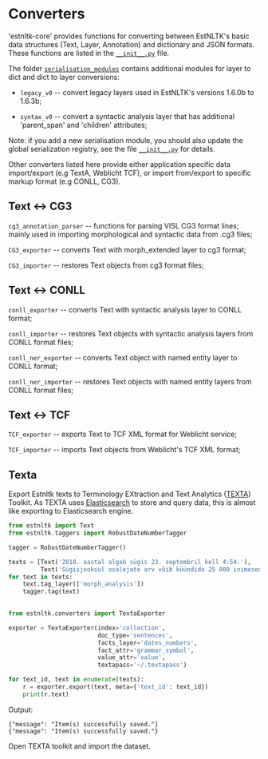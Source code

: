 # Converters

'estnltk-core' provides functions for converting between EstNLTK's basic data structures (Text, Layer, Annotation) and dictionary and JSON formats. These functions are listed in the [`__init__.py`](__init__.py) file.

The folder [`serialisation_modules`](serialisation_modules) contains additional modules for layer to dict and dict to layer conversions:

* `legacy_v0` -- convert legacy layers used in EstNLTK's versions 1.6.0b to 1.6.3b;

* `syntax_v0` -- convert a syntactic analysis layer that has additional 'parent_span' and 'children' attributes; 

Note: if you add a new serialisation module, you should also update the global serialization registry, see the file  [`__init__.py`](__init__.py) for details.

Other converters listed here provide either application specific data import/export (e.g TextA, Weblicht TCF), or import from/export to specific markup format (e.g CONLL, CG3).  

## Text <-> CG3

`cg3_annotation_parser` -- functions for parsing VISL CG3 format lines; mainly used in importing morphological and syntactic data from .cg3 files;

`CG3_exporter` -- converts Text with morph_extended layer to cg3 format;

`CG3_importer` -- restores Text objects from cg3 format files;

## Text <-> CONLL

`conll_exporter` -- converts Text with syntactic analysis layer to CONLL format;

`conll_importer` -- restores Text objects with syntactic analysis layers from CONLL format files;

`conll_ner_exporter` -- converts Text object with named entity layer to CONLL format;

`conll_ner_importer` -- restores Text objects with named entity layers from CONLL format files;


## Text <-> TCF

`TCF_exporter` -- exports Text to TCF XML format for Weblicht service;

`TCF_importer` -- imports Text objects from Weblicht's TCF XML format;

## Texta

Export Estnltk texts to Terminology EXtraction and Text Analytics ([TEXTA](https://github.com/texta-tk/texta)) Toolkit.
As TEXTA uses [Elasticsearch](https://www.elastic.co/products/elasticsearch) to store and query data, this is almost like exporting to Elasticsearch engine.

```python
from estnltk import Text
from estnltk.taggers import RobustDateNumberTagger

tagger = RobustDateNumberTagger()

texts = [Text('2018. aastal algab sügis 23. septembril kell 4:54.'),
         Text('Sügisjooksul osalejate arv võib küündida 25 000 inimeseni.')]
for text in texts:
    text.tag_layer(['morph_analysis'])
    tagger.tag(text)

    
from estnltk.converters import TextaExporter

exporter = TextaExporter(index='collection',
                         doc_type='sentences',
                         facts_layer='dates_numbers',
                         fact_attr='grammar_symbol',
                         value_attr='value',
                         textapass='~/.textapass')

for text_id, text in enumerate(texts):
    r = exporter.export(text, meta={'text_id': text_id})
    print(r.text)
```
Output:
```
{"message": "Item(s) successfully saved."}
{"message": "Item(s) successfully saved."}

```
Open TEXTA toolkit and import the dataset.

